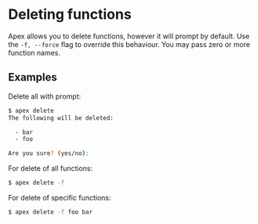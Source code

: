 
# Deleting functions

Apex allows you to delete functions, however it will prompt by default. Use the `-f, --force` flag to override this behaviour. You may pass zero or more function names.

## Examples

Delete all with prompt:

```sh
$ apex delete
The following will be deleted:

  - bar
  - foo

Are you sure? (yes/no):
```

For delete of all functions:

```sh
$ apex delete -f
```

For delete of specific functions:

```sh
$ apex delete -f foo bar
```

